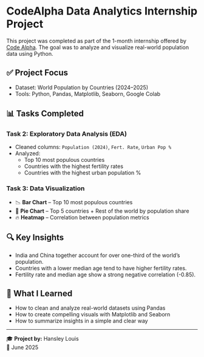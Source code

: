 # CodeAlpha Data Analytics Internship Project

This project was completed as part of the 1-month internship offered by [Code Alpha](https://www.codealpha.tech/).
The goal was to analyze and visualize real-world population data using Python.

## ✅ Project Focus
- Dataset: World Population by Countries (2024–2025)
- Tools: Python, Pandas, Matplotlib, Seaborn, Google Colab

## 📊 Tasks Completed

### Task 2: Exploratory Data Analysis (EDA)
- Cleaned columns: `Population (2024)`, `Fert. Rate`, `Urban Pop %`
- Analyzed:
  - Top 10 most populous countries
  - Countries with the highest fertility rates
  - Countries with the highest urban population %

### Task 3: Data Visualization
- 📉 **Bar Chart** – Top 10 most populous countries
- 🥧 **Pie Chart** – Top 5 countries + Rest of the world by population share
- 🔥 **Heatmap** – Correlation between population metrics

## 🔍 Key Insights
- India and China together account for over one-third of the world’s population.
- Countries with a lower median age tend to have higher fertility rates.
- Fertility rate and median age show a strong negative correlation (-0.85).

## 🧠 What I Learned
- How to clean and analyze real-world datasets using Pandas
- How to create compelling visuals with Matplotlib and Seaborn
- How to summarize insights in a simple and clear way

---

🎓 **Project by:** Hansley Louis  
📅 June 2025
